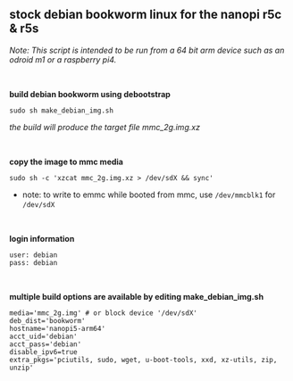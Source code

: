 ## stock debian bookworm linux for the nanopi r5c & r5s

<i>Note: This script is intended to be run from a 64 bit arm device such as an odroid m1 or a raspberry pi4.</i>

<br/>

**build debian bookworm using debootstrap**
```
sudo sh make_debian_img.sh
```

<i>the build will produce the target file mmc_2g.img.xz</i>

<br/>

**copy the image to mmc media**
```
sudo sh -c 'xzcat mmc_2g.img.xz > /dev/sdX && sync'
```
* note: to write to emmc while booted from mmc, use ```/dev/mmcblk1``` for ```/dev/sdX```

<br/>

**login information**
```
user: debian
pass: debian
```

<br/>

**multiple build options are available by editing make_debian_img.sh**
```
media='mmc_2g.img' # or block device '/dev/sdX'
deb_dist='bookworm'
hostname='nanopi5-arm64'
acct_uid='debian'
acct_pass='debian'
disable_ipv6=true
extra_pkgs='pciutils, sudo, wget, u-boot-tools, xxd, xz-utils, zip, unzip'
```

